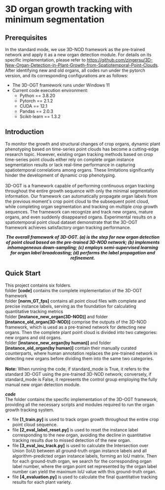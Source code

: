 3D organ growth tracking with minimum segmentation
=====
Prerequisites
------
In the standard mode, we use 3D-NOD framework as the pre-trained network and apply it as a new organ detection module. For details on its specific implementation, please refer to https://github.com/zingersu/3D-New-Organ-Detection-in-Plant-Growth-from-Spatiotemporal-Point-Clouds. After identifying new and old organs, all codes run under the pytorch version, and its corresponding configurations are as follows:<br>
* The 3D-OGT framework runs under Windows 11<br>
* Current code execution environment:<br>
    * Python == 3.8.20<br>
    * Pytorch == 2.1.2<br>
    * CUDA == 12.1<br>
    * Pandas == 2.0.3<br>
    * Scikit-learn == 1.3.2<br>

Introduction
------
To monitor the growth and structural changes of crop organs, dynamic plant phenotyping based on time-series point clouds has become a cutting-edge research topic. However, existing organ tracking methods based on crop time-series point clouds either rely on complete organ instance segmentation results or lack real-time performance in capturing spatiotemporal correlations among organs. These limitations significantly hinder the development of dynamic crop phenotyping.<br>
<br>
3D-OGT is a framework capable of performing continuous organ tracking throughout the entire growth sequence with only the minimal segmentation information. Our framework can automatically propagate organ labels from the previous moment's crop point cloud to the subsequent point cloud, while completing organ segmentation and tracking on multiple crop growth sequences. The framework can recognize and track new organs, mature organs, and even suddenly disappeared organs. Experimental results on a spatiotemporal point cloud dataset demonstrate that the 3D-OGT framework achieves satisfactory organ tracking performance.<br>
<p align="center">
  <strong><em>The overall framework of 3D-OGT. (a) is the step for new organ detection of point cloud based on the pre-trained 3D-NOD network; (b) implements inhomogeneous down-sampling; (c) employs semi-supervised learning for organ label broadcasting; (d) performs the label propagation and refinement. </em></strong>
</p>

Quick Start
------
This project contains six folders.<br>
folder <strong>[code]</strong> contains the complete implementation of the 3D-OGT framework<br>
folder <strong>[norm_GT_fps]</strong> contains all point cloud files with complete and precise instance labels, serving as the foundation for calculating quantitative tracking metrics<br>
folder <strong>[instance_new_organ(3D-NOD)]</strong> and folder <strong>[instance_old_organ(3D-NOD)]</strong> comprise the outputs of the 3D-NOD framework, which is uesd as a pre-trained network for detecting new organs. Then the complete plant point cloud is divided into two categories: new organs and old organs.<br>
folder <strong>[instance_new_organ(by human)]</strong> and folder <strong>[instance_old_organ(by human)]</strong> contain their manually curated counterparts, where human annotation replaces the pre-trained network in detecting new organs before dividing them into the same two categories.<br>
<br>
<strong>Note:</strong> When running the code, if standard_mode is True, it refers to the standard 3D-OGT using the pre-trained 3D-NOD network; conversely, if standard_mode is False, it represents the control group employing the fully manual new organ detection module.<br>

<strong><em>code</em></strong><br>
The folder contains the specific implementation of the 3D-OGT framework, providing all the necessary scripts and modules required to run the organ growth tracking system.<br>
* file <strong>[1_train.py]</strong> is used to track organ growth throughout the entire crop point cloud sequence.<br>
* file <strong>[2_eval_label_reset.py]</strong> is used to reset the instance label corresponding to the new organ, avoiding the decline in quantitative tracking results due to missed detection of the new organ.<br>
* file <strong>[3_eval_iou_track.py]</strong> is used to calculate the Intersection over Union (IoU) between all ground-truth organ instance labels and all algorithm-predicted organ instance labels, forming an IoU matrix. Then for each ground-truth organ, we search for the corresponding organ label number, where the organ point set represented by the organ label number can yield the maximum IoU value with this ground-truth organ. <br>
* file <strong>[4_evaluation.py]</strong> is used to calculate the final quantitative tracking results for each plant variety.<br>
<br>
